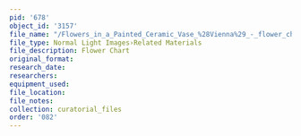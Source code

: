 ```yaml
---
pid: '678'
object_id: '3157'
file_name: "/Flowers_in_a_Painted_Ceramic_Vase_%28Vienna%29_-_flower_chart.jpg"
file_type: Normal Light Images›Related Materials
file_description: Flower Chart
original_format:
research_date:
researchers:
equipment_used:
file_location:
file_notes:
collection: curatorial_files
order: '082'
---
```

